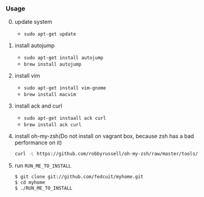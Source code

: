 
### Usage

0. update system
    * `sudo apt-get update`
0. install autojump
    * `sudo apt-get install autojump`
    * `brew install autojump`
2. install vim
    * `sudo apt-get install vim-gnome`
    * `brew install macvim`
3. install ack and curl
    * `sudo apt-get instaall ack curl`
    * `brew install ack curl`
4. install oh-my-zsh(Do not install on vagrant box, because zsh has a bad performance on it)

    ```bash
    curl -L https://github.com/robbyrussell/oh-my-zsh/raw/master/tools/install.sh | sh
    ```

5. run `RUN_ME_TO_INSTALL`

    ```bash
    $ git clone git://github.com/fedcuit/myhome.git
    $ cd myhome
    $ ./RUN_ME_TO_INSTALL
    ```
